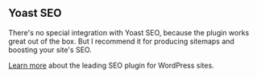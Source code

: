 ## <a name="yoast-seo"></a>Yoast SEO

There's no special integration with Yoast SEO, because the plugin works great out of the box. But I recommend it for producing sitemaps and boosting your site's SEO. 

[Learn more](https://wordpress.org/plugins/wordpress-seo/) about the leading SEO plugin for WordPress sites.
